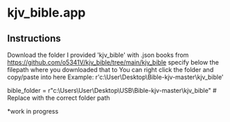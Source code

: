 # kjv_bible.app

## Instructions 

 Download the folder I provided 'kjv_bible' with .json books from https://github.com/o5341V/kjv_bible/tree/main/kjv_bible
 specify below the filepath where you downloaded that to
 You can right click the folder and copy/paste into here
 Example: r'c:\User\Desktop\Bible-kjv-master\kjv_bible'

 bible_folder = r"c:\\Users\\User\\Desktop\\USB\\Bible-kjv-master\\kjv_bible"  # Replace with the correct folder path

*work in progress
